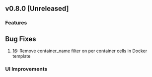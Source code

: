 ## v0.8.0 [Unreleased]

### Features

## Bug Fixes
1. [16](https://github.com/influxdata/influxdb-templates/pull/16): Remove container_name filter on per container cells in Docker template 

### UI Improvements
